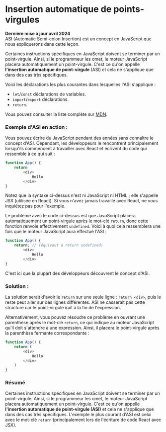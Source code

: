 # Insertion automatique de points-virgules

**Dernière mise à jour avril 2024**  
ASI (Automatic Semi-colon Insertion) est un concept en JavaScript que nous expliquerons dans cette leçon.

Certaines instructions spécifiques en JavaScript doivent se terminer par un point-virgule. Ainsi, si le programmeur les omet, le moteur JavaScript placera automatiquement un point-virgule. C'est ce qu'on appelle **l'insertion automatique de point-virgule** (ASI) et cela ne s'applique que dans des cas très spécifiques.

Voici les déclarations les plus courantes dans lesquelles l'ASI s'applique :
- `let`/`const` déclarations de variables.
- `import`/`export` déclarations.
- `return`.

Vous pouvez consulter la liste complète sur [MDN](https://developer.mozilla.org/fr/docs/Web/JavaScript/Reference/Lexical_grammar#automatique_s%C3%A9parateur_dinsertion).

### Exemple d'ASI en action :
Vous pouvez écrire du JavaScript pendant des années sans connaître le concept d'ASI. Cependant, les développeurs le rencontrent principalement lorsqu'ils commencent à travailler avec React et écrivent du code qui ressemble à ce qui suit :

```javascript
function App() {
    return 
        <div>
            Hello
        </div>
}
```

Notez que la syntaxe ci-dessus n'est ni JavaScript ni HTML ; elle s'appelle JSX (utilisée en React). Si vous n'avez jamais travaillé avec React, ne vous inquiétez pas pour l'exemple.

Le problème avec le code ci-dessus est que JavaScript placera automatiquement un point-virgule après le mot-clé `return`, donc cette fonction renvoie effectivement `undefined`. Voici à quoi cela ressemblera une fois que le moteur JavaScript aura effectué l'ASI :

```javascript
function App() {
    return; // (équivaut à return undefined)
        <div>
            Hello
        </div>
}
```

C'est ici que la plupart des développeurs découvrent le concept d'ASI.

### Solution :
La solution serait d'avoir le `return` sur une seule ligne : `return <div>`, puis le reste peut aller sur des lignes différentes. ASI ne casserait pas cette structure car le point-virgule irait à la fin de l'expression.

Alternativement, vous pouvez résoudre ce problème en ouvrant une parenthèse après le mot-clé `return`, ce qui indique au moteur JavaScript qu'il doit s'attendre à une expression. Ainsi, il placera le point-virgule après la parenthèse fermante correspondante :

```javascript
function App() {
    return (
        <div>
            Hello
        </div>
    )
}
```

### Résumé
Certaines instructions spécifiques en JavaScript doivent se terminer par un point-virgule. Ainsi, si le programmeur les omet, le moteur JavaScript placera automatiquement un point-virgule. C'est ce qu'on appelle **l'insertion automatique de point-virgule (ASI)** et cela ne s'applique que dans des cas très spécifiques.
L'exemple le plus courant d'ASI est celui avec le mot-clé `return` (principalement lors de l'écriture de code React avec JSX).
```


